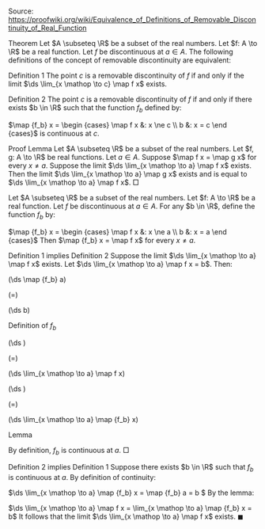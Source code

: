 # 

Source: https://proofwiki.org/wiki/Equivalence_of_Definitions_of_Removable_Discontinuity_of_Real_Function



Theorem
Let $A \subseteq \R$ be a subset of the real numbers.
Let $f: A \to \R$ be a real function.
Let $f$ be discontinuous at $a \in A$.
The following definitions of the concept of removable discontinuity are equivalent:

Definition 1 
The point $c$ is a removable discontinuity of $f$ if and only if the limit $\ds \lim_{x \mathop \to c} \map f x$ exists.

Definition 2 
The point $c$ is a removable discontinuity of $f$ if and only if there exists $b \in \R$ such that the function $f_b$ defined by:

$\map {f_b} x = \begin {cases} \map f x &: x \ne c \\ b &: x = c \end {cases}$
is continuous at $c$.


Proof
Lemma
Let $A \subseteq \R$ be a subset of the real numbers.
Let $f, g: A \to \R$ be real functions.
Let $a \in A$.
Suppose $\map f x = \map g x$ for every $x \ne a$.
Suppose the limit $\ds \lim_{x \mathop \to a} \map f x$ exists.
Then the limit $\ds \lim_{x \mathop \to a} \map g x$ exists and is equal to $\ds \lim_{x \mathop \to a} \map f x$.
$\Box$

Let $A \subseteq \R$ be a subset of the real numbers.
Let $f: A \to \R$ be a real function.
Let $f$ be discontinuous at $a \in A$.
For any $b \in \R$, define the function $f_b$ by:

$\map {f_b} x = \begin {cases} \map f x &: x \ne a \\ b &: x = a \end {cases}$
Then $\map {f_b} x = \map f x$ for every $x \ne a$.


Definition 1 implies Definition 2
Suppose the limit $\ds \lim_{x \mathop \to a} \map f x$ exists.
Let $\ds \lim_{x \mathop \to a} \map f x = b$.
Then:














\(\ds \map {f_b} a\)

\(=\)







\(\ds b\)





Definition of $f_b$














\(\ds \)

\(=\)







\(\ds \lim_{x \mathop \to a} \map f x\)




















\(\ds \)

\(=\)







\(\ds \lim_{x \mathop \to a} \map {f_b} x\)





Lemma



By definition, $f_b$ is continuous at $a$. 
$\Box$


Definition 2 implies Definition 1
Suppose there exists $b \in \R$ such that $f_b$ is continuous at $a$.
By definition of continuity:

$\ds \lim_{x \mathop \to a} \map {f_b} x = \map {f_b} a = b $
By the lemma:

$\ds \lim_{x \mathop \to a} \map f x = \lim_{x \mathop \to a} \map {f_b} x  = b$
It follows that the limit $\ds \lim_{x \mathop \to a} \map f x$ exists.
$\blacksquare$






